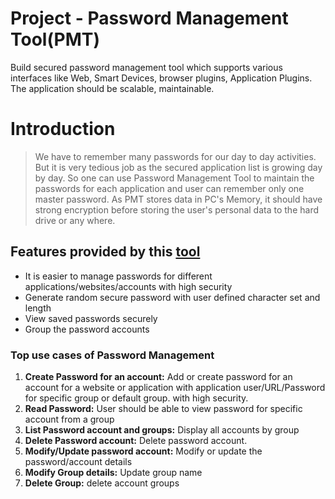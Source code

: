 # Project - Password Management Tool(PMT)

Build secured password management tool which supports various interfaces like Web, Smart Devices, browser plugins,
Application Plugins. The application should be scalable, maintainable.

# Introduction

> We have to remember many passwords for our day to day activities. But it is very tedious job as the secured application list is growing day by day. So one can use Password Management Tool to maintain the passwords for each application and user can remember only one master password. As PMT stores data in PC's Memory, it should have strong encryption before storing the user's personal data to the hard drive or any where.

## Features provided by this [tool]()

* It is easier to manage passwords for different applications/websites/accounts with high security
* Generate random secure password with user defined character set and length
* View saved passwords securely
* Group the password accounts

### Top use cases of Password Management

1. **Create Password for an account:** Add or create password for an account for a website or application with
   application user/URL/Password for specific group or default group. with high security.
2. **Read Password:** User should be able to view password for specific account from a group
3. **List Password account and groups:** Display all accounts by group
4. **Delete Password account:** Delete password account.
5. **Modify/Update password account:** Modify or update the password/account details
6. **Modify Group details:** Update group name
7. **Delete Group:** delete account groups
